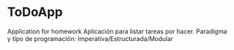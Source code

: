 # ToDoApp
Application for homework
Aplicación para listar tareas por hacer.
Paradigma y tipo de programación: Imperativa/Estructurada/Modular
